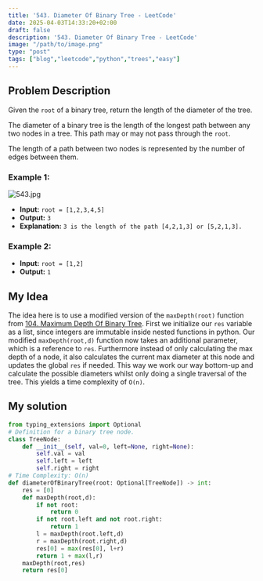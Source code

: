 ```yaml
---
title: '543. Diameter Of Binary Tree - LeetCode'
date: 2025-04-03T14:33:20+02:00
draft: false
description: '543. Diameter Of Binary Tree - LeetCode'
image: "/path/to/image.png"
type: "post"
tags: ["blog","leetcode","python","trees","easy"]
---
```

## Problem Description

Given the `root` of a binary tree, return the length of the diameter of the tree.

The diameter of a binary tree is the length of the longest path between any two nodes in a tree. This path may or may not pass through the `root`.

The length of a path between two nodes is represented by the number of edges between them.

### Example 1:
![543.jpg](/images/543.jpg)
* **Input:** `root = [1,2,3,4,5]`
* **Output:** `3`
* **Explanation:** `3 is the length of the path [4,2,1,3] or [5,2,1,3].`
### Example 2:
* **Input:** `root = [1,2]`
* **Output:** `1`

## My Idea

The idea here is to use a modified version of the `maxDepth(root)` function from [104. Maximum Depth Of Binary Tree](/posts/104.maximumdepthofbinarytree). First we initialize our `res` variable as a list, since integers are immutable inside nested functions in python. Our modified `maxDepth(root,d)` function now takes an additional parameter, which is a reference to `res`. Furthermore instead of only calculating the max depth of a node, it also calculates the current max diameter at this node and updates the global `res` if needed. This way we work our way bottom-up and calculate the possible diameters whilst only doing a single traversal of the tree. This yields a time complexity of `O(n)`.

## My solution
```python
from typing_extensions import Optional
# Definition for a binary tree node.
class TreeNode:
    def __init__(self, val=0, left=None, right=None):
        self.val = val
        self.left = left
        self.right = right
# Time Complexity: O(n)
def diameterOfBinaryTree(root: Optional[TreeNode]) -> int:
    res = [0]
    def maxDepth(root,d):
        if not root:
            return 0
        if not root.left and not root.right:
            return 1
        l = maxDepth(root.left,d)
        r = maxDepth(root.right,d)
        res[0] = max(res[0], l+r)
        return 1 + max(l,r)
    maxDepth(root,res)
    return res[0]

```
